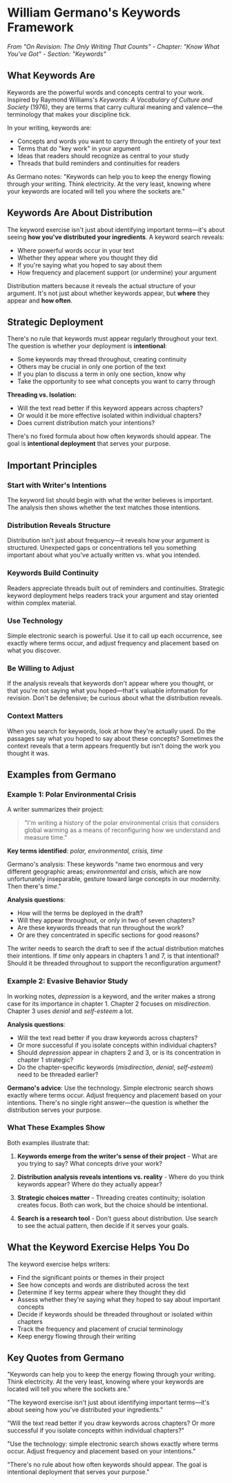 # William Germano's Keywords Framework

*From "On Revision: The Only Writing That Counts" - Chapter: "Know What You've Got" - Section: "Keywords"*

## What Keywords Are

Keywords are the powerful words and concepts central to your work. Inspired by Raymond Williams's *Keywords: A Vocabulary of Culture and Society* (1976), they are terms that carry cultural meaning and valence—the terminology that makes your discipline tick.

In your writing, keywords are:
- Concepts and words you want to carry through the entirety of your text
- Terms that do "key work" in your argument
- Ideas that readers should recognize as central to your study
- Threads that build reminders and continuities for readers

As Germano notes: "Keywords can help you to keep the energy flowing through your writing. Think electricity. At the very least, knowing where your keywords are located will tell you where the sockets are."

## Keywords Are About Distribution

The keyword exercise isn't just about identifying important terms—it's about seeing **how you've distributed your ingredients**. A keyword search reveals:
- Where powerful words occur in your text
- Whether they appear where you thought they did
- If you're saying what you hoped to say about them
- How frequency and placement support (or undermine) your argument

Distribution matters because it reveals the actual structure of your argument. It's not just about whether keywords appear, but **where** they appear and **how often**.

## Strategic Deployment

There's no rule that keywords must appear regularly throughout your text. The question is whether your deployment is **intentional**:

- Some keywords may thread throughout, creating continuity
- Others may be crucial in only one portion of the text
- If you plan to discuss a term in only one section, know why
- Take the opportunity to see what concepts you want to carry through

**Threading vs. Isolation:**
- Will the text read better if this keyword appears across chapters?
- Or would it be more effective isolated within individual chapters?
- Does current distribution match your intentions?

There's no fixed formula about how often keywords should appear. The goal is **intentional deployment** that serves your purpose.

## Important Principles

### Start with Writer's Intentions

The keyword list should begin with what the writer believes is important. The analysis then shows whether the text matches those intentions.

### Distribution Reveals Structure

Distribution isn't just about frequency—it reveals how your argument is structured. Unexpected gaps or concentrations tell you something important about what you've actually written vs. what you intended.

### Keywords Build Continuity

Readers appreciate threads built out of reminders and continuities. Strategic keyword deployment helps readers track your argument and stay oriented within complex material.

### Use Technology

Simple electronic search is powerful. Use it to call up each occurrence, see exactly where terms occur, and adjust frequency and placement based on what you discover.

### Be Willing to Adjust

If the analysis reveals that keywords don't appear where you thought, or that you're not saying what you hoped—that's valuable information for revision. Don't be defensive; be curious about what the distribution reveals.

### Context Matters

When you search for keywords, look at how they're actually used. Do the passages say what you hoped to say about these concepts? Sometimes the context reveals that a term appears frequently but isn't doing the work you thought it was.

## Examples from Germano

### Example 1: Polar Environmental Crisis

A writer summarizes their project:
> "I'm writing a history of the polar environmental crisis that considers global warming as a means of reconfiguring how we understand and measure time."

**Key terms identified**: *polar, environmental, crisis, time*

Germano's analysis: These keywords "name two enormous and very different geographic areas; *environmental* and *crisis*, which are now unfortunately inseparable, gesture toward large concepts in our modernity. Then there's *time*."

**Analysis questions**:
- How will the terms be deployed in the draft?
- Will they appear throughout, or only in two of seven chapters?
- Are these keywords threads that run throughout the work?
- Or are they concentrated in specific sections for good reasons?

The writer needs to search the draft to see if the actual distribution matches their intentions. If *time* only appears in chapters 1 and 7, is that intentional? Should it be threaded throughout to support the reconfiguration argument?

### Example 2: Evasive Behavior Study

In working notes, *depression* is a keyword, and the writer makes a strong case for its importance in chapter 1. Chapter 2 focuses on *misdirection*. Chapter 3 uses *denial* and *self-esteem* a lot.

**Analysis questions**:
- Will the text read better if you draw keywords across chapters?
- Or more successful if you isolate concepts within individual chapters?
- Should *depression* appear in chapters 2 and 3, or is its concentration in chapter 1 strategic?
- Do the chapter-specific keywords (*misdirection*, *denial*, *self-esteem*) need to be threaded earlier?

**Germano's advice**: Use the technology. Simple electronic search shows exactly where terms occur. Adjust frequency and placement based on your intentions. There's no single right answer—the question is whether the distribution serves your purpose.

### What These Examples Show

Both examples illustrate that:

1. **Keywords emerge from the writer's sense of their project** - What are you trying to say? What concepts drive your work?

2. **Distribution analysis reveals intentions vs. reality** - Where do you think keywords appear? Where do they actually appear?

3. **Strategic choices matter** - Threading creates continuity; isolation creates focus. Both can work, but the choice should be intentional.

4. **Search is a research tool** - Don't guess about distribution. Use search to see the actual pattern, then decide if it serves your goals.

## What the Keyword Exercise Helps You Do

The keyword exercise helps writers:
- Find the significant points or themes in their project
- See how concepts and words are distributed across the text
- Determine if key terms appear where they thought they did
- Assess whether they're saying what they hoped to say about important concepts
- Decide if keywords should be threaded throughout or isolated within chapters
- Track the frequency and placement of crucial terminology
- Keep energy flowing through their writing

## Key Quotes from Germano

"Keywords can help you to keep the energy flowing through your writing. Think electricity. At the very least, knowing where your keywords are located will tell you where the sockets are."

"The keyword exercise isn't just about identifying important terms—it's about seeing how you've distributed your ingredients."

"Will the text read better if you draw keywords across chapters? Or more successful if you isolate concepts within individual chapters?"

"Use the technology: simple electronic search shows exactly where terms occur. Adjust frequency and placement based on your intentions."

"There's no rule about how often keywords should appear. The goal is intentional deployment that serves your purpose."

